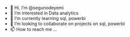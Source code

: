 - 👋 Hi, I’m @segunodeyemi
- 👀 I’m interested in Data analytics
- 🌱 I’m currently learning sql, powerbi
- 💞️ I’m looking to collaborate on projects on sql, powerbi
- 📫 How to reach me ...

<!---
segunodeyemi/segunodeyemi is a ✨ special ✨ repository because its `README.md` (this file) appears on your GitHub profile.
You can click the Preview link to take a look at your changes.
--->
